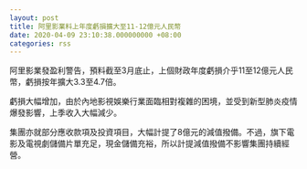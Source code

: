 ```yaml
---
layout: post
title: 阿里影業料上年度虧損擴大至11-12億元人民幣
date: 2020-04-09 23:10:38.000000000 +08:00
categories: rss
---
```


阿里影業發盈利警告，預料截至3月底止，上個財政年度虧損介乎11至12億元人民幣，虧損按年擴大3.3至4.7倍。

虧損大幅增加，由於內地影視娛樂行業面臨相對複雜的困境，並受到新型肺炎疫情爆發影響，上季收入大幅減少。

集團亦就部分應收款項及投資項目，大幅計提了8億元的減值撥備。不過，旗下電影及電視劇儲備片單充足，現金儲備充裕，所以計提減值撥備不影響集團持續經營。
